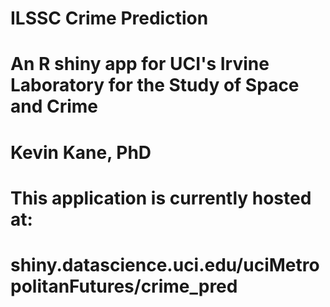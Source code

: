 # ILSSC Crime Prediction
# An R shiny app for UCI's Irvine Laboratory for the Study of Space and Crime
# Kevin Kane, PhD
# This application is currently hosted at:
# shiny.datascience.uci.edu/uciMetropolitanFutures/crime_pred
